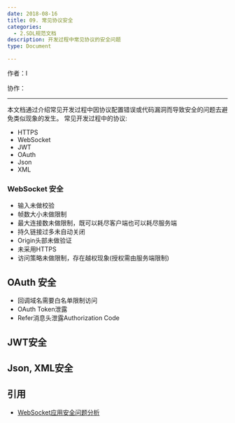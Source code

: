 ```yaml
---
date: 2018-08-16
title: 09. 常见协议安全
categories:
  - 2.SDL规范文档
description: 开发过程中常见协议的安全问题
type: Document

---
```


作者：I

协作：

-------

本文档通过介绍常见开发过程中因协议配置错误或代码漏洞而导致安全的问题去避免类似现象的发生。
常见开发过程中的协议:

* HTTPS
* WebSocket
* JWT
* OAuth
* Json
* XML

### WebSocket 安全

- 输入未做校验
- 帧数大小未做限制
- 最大连接数未做限制，既可以耗尽客户端也可以耗尽服务端
- 持久链接过多未自动关闭
- Origin头部未做验证
- 未采用HTTPS
- 访问策略未做限制，存在越权现象(授权需由服务端限制)

## OAuth 安全

- 回调域名需要白名单限制访问
- OAuth Token泄露
- Refer消息头泄露Authorization Code

## JWT安全

## Json, XML安全




## 引用

* [WebSocket应用安全问题分析](https://security.tencent.com/index.php/blog/msg/119)